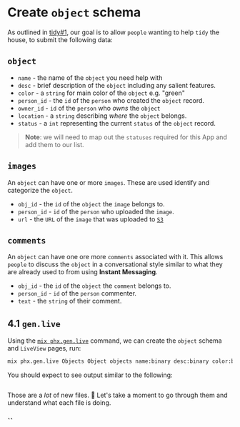 # Create `object` schema

As outlined in 
[tidy#1](https://github.com/dwyl/tidy/issues/1),
our goal is to allow `people`
wanting to help `tidy` the house,
to submit the following data:

## `object`

+ `name` - the name of the `object` you need help with
+ `desc` - brief description of the `object` 
    including any salient features.
+ `color` - a `string` for main color of the `object` e.g. "green"
+ `person_id` - the `id` of the `person` who created the `object` record.
+  `owner_id` - `id` of the `person` who _owns_ the `object`
+ `location` - a `string` describing _where_ the `object` belongs.
+ `status` - a `int` representing the current `status` of the `object` record. 

> **Note**: we will need to map out the `statuses` required for this App and add them to our list. 


## `images`

An `object` can have one or more `images`.
These are used identify and categorize the `object`. 

+ `obj_id` - the `id` of the `object` the `image` belongs to.
+ `person_id` - `id` of the `person` who uploaded the `image`.
+ `url` - the `URL` of the `image` that was uploaded to 
[`S3`](https://github.com/dwyl/imgup/issues/98)


## `comments`

An `object` can have one ore more `comments` associated with it.
This allows `people` to discuss the `object` in a conversational style
similar to what they are already used to 
from using **Instant Messaging**. 

+ `obj_id` - the `id` of the `object` the `comment` belongs to.
+ `person_id` - `id` of the `person` commenter.
+ `text` - the `string` of their comment. 


## 4.1 `gen.live`

Using the 
[`mix phx.gen.live`](https://hexdocs.pm/phoenix/Mix.Tasks.Phx.Gen.Schema.html)
command, 
we can create the `object` schema and `LiveView` pages,
run: 

```sh
mix phx.gen.live Objects Object objects name:binary desc:binary color:binary person_id:integer owner_id:integer location:binary status:integer
```

You should expect to see output similar to the following:

```sh

```

Those are a _lot_ of new files. 😬
Let's take a moment to go through them 
and understand what each file is doing.

### ``
